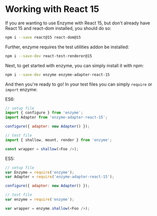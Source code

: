 # Working with React 15

If you are wanting to use Enzyme with React 15, but don't already have React 15 and react-dom
installed, you should do so:

```bash
npm i --save react@15 react-dom@15
```

Further, enzyme requires the test utilities addon be installed:

```bash
npm i --save-dev react-test-renderer@15
```

Next, to get started with enzyme, you can simply install it with npm:

```bash
npm i --save-dev enzyme enzyme-adapter-react-15
```

And then you're ready to go!  In your test files you can simply `require` or `import` enzyme:

ES6:
```js
// setup file
import { configure } from 'enzyme';
import Adapter from 'enzyme-adapter-react-15';

configure({ adapter: new Adapter() });
```

```js
// test file
import { shallow, mount, render } from 'enzyme';

const wrapper = shallow(<Foo />);
```

ES5:
<!-- eslint no-var: 0 -->
```js
// setup file
var Enzyme = require('enzyme');
var Adapter = require('enzyme-adapter-react-15');

configure({ adapter: new Adapter() });
```

<!-- eslint no-var: 0 -->
```js
// test file
var enzyme = require('enzyme');

var wrapper = enzyme.shallow(<Foo />);
```
